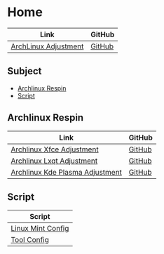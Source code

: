 

# Home

| Link | GitHub |
| ---- | ------ |
| [ArchLinux Adjustment](https://samwhelp.github.io/archlinux-adjustment/) | [GitHub](https://github.com/samwhelp/archlinux-adjustment) |




## Subject

* [Archlinux Respin](#archlinux-respin)
* [Script](#script)



## Archlinux Respin

| Link | GitHub |
| ---- | ------ |
| [Archlinux Xfce Adjustment](https://samwhelp.github.io/archlinux-xfce-adjustment/) | [GitHub](https://github.com/samwhelp/archlinux-xfce-adjustment) |
| [Archlinux Lxqt Adjustment](https://samwhelp.github.io/archlinux-lxqt-adjustment/) | [GitHub](https://github.com/samwhelp/archlinux-lxqt-adjustment) |
| [Archlinux Kde Plasma Adjustment](https://samwhelp.github.io/archlinux-kde-plasma-adjustment/) | [GitHub](https://github.com/samwhelp/archlinux-kde-plasma-adjustment) |




## Script

| Script |
| ------ |
| [Linux Mint Config](https://github.com/samwhelp/linuxmint-adjustment/tree/main/prototype/main) |
| [Tool Config](https://github.com/samwhelp/archlinux-adjustment/tree/main/prototype/main/tool-config/part) |
